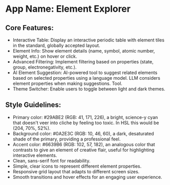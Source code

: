 # **App Name**: Element Explorer

## Core Features:

- Interactive Table: Display an interactive periodic table with element tiles in the standard, globally accepted layout.
- Element Info: Show element details (name, symbol, atomic number, weight, etc.) on hover or click.
- Advanced Filtering: Implement filtering based on properties (state, group, electronegativity, etc.).
- AI Element Suggestion: AI-powered tool to suggest related elements based on selected properties using a language model. LLM considers element properties when making suggestions. Tool.
- Theme Switcher: Enable users to toggle between light and dark themes.

## Style Guidelines:

- Primary color: #29ABE2 (RGB: 41, 171, 226), a bright, science-y cyan that doesn't veer into cliche by feeling too toxic. In HSL this would be (204, 70%, 52%).
- Background color: #0A2E3C (RGB: 10, 46, 60), a dark, desaturated shade of the primary, providing a professional feel.
- Accent color: #6639B6 (RGB: 102, 57, 182), an analogous color that contrasts to give an element of creative flair, useful for highlighting interactive elements.
- Clean, sans-serif font for readability.
- Simple, clear icons to represent different element properties.
- Responsive grid layout that adapts to different screen sizes.
- Smooth transitions and hover effects for an engaging user experience.